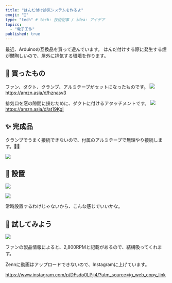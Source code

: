 ```yaml
---
title: "はんだ付け排気システムを作るよ"
emoji: "💨"
type: "tech" # tech: 技術記事 / idea: アイデア
topics:
  - "電子工作"
published: true
---
```


最近、Arduinoの互換品を買って遊んでいます。
はんだ付けする際に発生する煙が鬱陶しいので、屋外に排気する環境を作ります。

## 🛒 買ったもの

ファン、ダクト、クランプ、アルミテープがセットになったものです。
![](/images/f2f76873b20ec2/fan.jpg)
https://amzn.asia/d/hznasv3

排気口を窓の隙間に挟むために、ダクトに付けるアタッチメントです。
![](/images/f2f76873b20ec2/attachment.jpg)
https://amzn.asia/d/at19KgI

## ✨ 完成品


クランプでうまく接続できないので、付属のアルミテープで無理やり接続します。🫸🫷

![](/images/f2f76873b20ec2/product.jpg)


## 🔧 設置

![](/images/f2f76873b20ec2/desk_1.jpg)

![](/images/f2f76873b20ec2/desk_2.jpg)

常時設置するわけじゃないから、こんな感じでいいかな。

## 💨 試してみよう

![](/images/f2f76873b20ec2/run.gif)

ファンの製品情報によると、2,800RPMと記載があるので、結構吸ってくれます。

Zennに動画はアップロードできないので、Instagramに上げています。

https://www.instagram.com/p/DFsdo0LPji4/?utm_source=ig_web_copy_link
